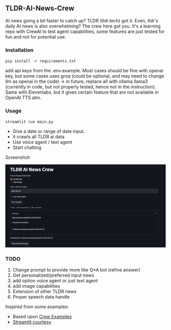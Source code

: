 ## TLDR-AI-News-Crew

AI news going a bit faster to catch up? TLDR (tldr.tech) got it. Even, tldr's daily AI news is also overwhelming? The crew here got you. It's a learning repo with CrewAI to test agent capabilities, some features are just tested for fun and not for potential use.


### Installation

```
pip install -r requirements.txt
```
add api keys from the .env.example. Most cases should be fine with openai key, but some cases uses groq (could be optional, and may need to change llm as openai in the code) -> in future, replace all with ollama llama3 (currently in code, but not properly tested, hence not in the instruction). Same with Elevenlabs, but it gives certain feature that are not available in OpenAI TTS atm.


### Usage

```
streamlit run main.py 
```
 - Give a date or range of date input.
 - it crawls all TLDR ai data 
 - Use voice agent / text agent
 - Start chatting

 Screenshot:

![Image](./fig/screenshot.png)

### TODO

1. Change prompt to provide more like Q*A bot (refine answer)
2. Get personalized/preferred input news
3. add option voice agent or just text agent
4. add image capabilities
5. Extension of other TLDR news
6. Proper speech data handle

Inspired from some examples:
- Based upon [Crew Examples](https://mer.vin/2024/02/crewai-rag-using-tools/)
- [Streamlit courtesy](https://github.com/AbubakrChan/crewai-streamlit-UI-business-product-launch/)